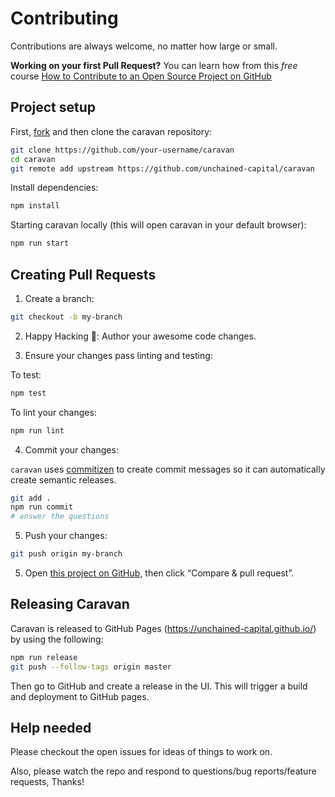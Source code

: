 # Contributing

Contributions are always welcome, no matter how large or small.

**Working on your first Pull Request?** You can learn how from this _free_ course [How to Contribute to an Open Source Project on GitHub](https://egghead.io/courses/how-to-contribute-to-an-open-source-project-on-github)

## Project setup

First, [fork](https://guides.github.com/activities/forking) and then clone the caravan repository:

```sh
git clone https://github.com/your-username/caravan
cd caravan
git remote add upstream https://github.com/unchained-capital/caravan
```

Install dependencies:

```sh
npm install
```

Starting caravan locally (this will open caravan in your default browser):

```sh
npm run start
```

## Creating Pull Requests

1. Create a branch:

```sh
git checkout -b my-branch
```

2. Happy Hacking 🎉: Author your awesome code changes.

3. Ensure your changes pass linting and testing:

To test:

```sh
npm test
```

To lint your changes:

```sh
npm run lint
```

4. Commit your changes:

`caravan` uses [commitizen](https://github.com/commitizen/cz-cli) to create commit messages so it can automatically create semantic releases.

```sh
git add .
npm run commit
# answer the questions
```

5. Push your changes:

```sh
git push origin my-branch
```

5. Open [this project on GitHub](https://github.com/unchained-capital/caravan), then click “Compare & pull request”.

## Releasing Caravan

Caravan is released to GitHub Pages (https://unchained-capital.github.io/) by using the following:

```sh
npm run release
git push --follow-tags origin master
```

Then go to GitHub and create a release in the UI. This will trigger a build and deployment to GitHub pages.

## Help needed

Please checkout the open issues for ideas of things to work on.

Also, please watch the repo and respond to questions/bug reports/feature requests, Thanks!
